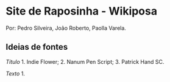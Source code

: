 # Site de Raposinha - Wikiposa

Por: Pedro Silveira, João Roberto, Paolla Varela.

## Ideias de fontes

  *Título*
    1. Indie Flower;
    2. Nanum Pen Script;
    3. Patrick Hand SC.

  *Texto*
    1.